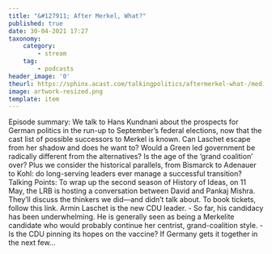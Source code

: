```yaml
---
title: "&#127911; After Merkel, What?"
published: true
date: 30-04-2021 17:27
taxonomy:
    category:
        - stream
    tag:
        - podcasts
header_image: '0'
theurl: https://sphinx.acast.com/talkingpolitics/aftermerkel-what-/media.mp3?tk=eyJ0ayI6ImRlZmF1bHQiLCJhZHMiOnRydWUsInNwb25zIjp0cnVlLCJpbiI6Imh0dHBzOi8vYXRlYW0tcGVnYXN1cy1hc3NldHMtYnVja2V0LXByb2QuczMuZXUtd2VzdC0xLmFtYXpvbmF3cy5jb20vOWEwM2ZlOWUtMWZmMC00ZGNjLWIzZjYtNTBiZDFmMDE2ZWE0L2F1ZGlvL3B1YmxpY2ludHJvLWttM212MTR1LWZpbmFsX3RwX25ld19tZXNzYWdlX2Zvcl9taXhpbmcubXAzIiwic3RhdHVzIjoicHVibGljIn0=&sig=RXKCGVZlaW04sz_feeEw2cLgUKD8U4M79mx7djvVvII
image: artwork-resized.png
template: item
--- 
```

Episode summary: We talk to Hans Kundnani about the prospects for German politics in the run-up to September’s federal elections, now that the cast list of possible successors to Merkel is known. Can Laschet escape from her shadow and does he want to? Would a Green led government be radically different from the alternatives? Is the age of the ‘grand coalition’ over? Plus we consider the historical parallels, from Bismarck to Adenauer to Kohl: do long-serving leaders ever manage a successful transition? Talking Points: To wrap up the second season of History of Ideas, on 11 May, the LRB is hosting a conversation between David and Pankaj Mishra. They’ll discuss the thinkers we did—and didn’t talk about. To book tickets, follow this link. Armin Laschet is the new CDU leader. - So far, his candidacy has been underwhelming. He is generally seen as being a Merkelite candidate who would probably continue her centrist, grand-coalition style. - Is the CDU pinning its hopes on the vaccine? If Germany gets it together in the next few…
